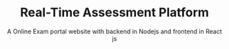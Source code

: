 
<div align="center">
  <h1>Real-Time Assessment Platform</h1>
  <p>
    A Online Exam portal website with backend in Nodejs and frontend in React js 
  </p>

<br />
